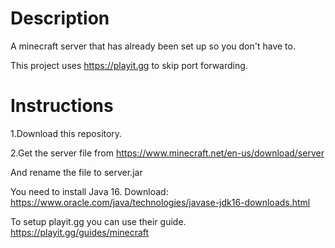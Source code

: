 # Description
A minecraft server that has already been set up so you don't have to.

This project uses https://playit.gg to skip port forwarding.
# Instructions
1.Download this repository.

2.Get the server file from https://www.minecraft.net/en-us/download/server

And rename the file to server.jar

You need to install Java 16. Download: https://www.oracle.com/java/technologies/javase-jdk16-downloads.html 

To setup playit.gg you can use their guide. https://playit.gg/guides/minecraft


